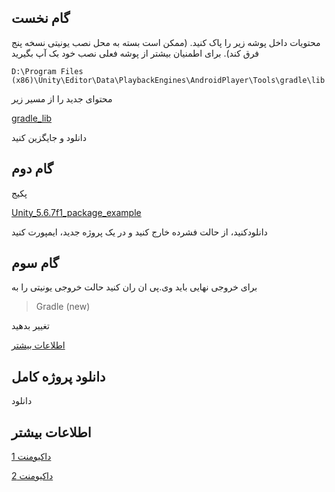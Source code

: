 ## گام نخست
 محتویات داخل پوشه زیر را پاک کنید. (ممکن است بسته به محل نصب یونیتی نسخه پنج فرق کند). برای اطمنیان بیشتر از پوشه فعلی نصب خود بک آپ بگیرید
 
    D:\Program Files (x86)\Unity\Editor\Data\PlaybackEngines\AndroidPlayer\Tools\gradle\lib

 محتوای جدید را از مسیر زیر  
 
  [gradle_lib](https://github.com/cheshmak/UNITY/tree/main/1.4.5/exmples/Unity%205.6.7f1/gradle_lib)
 
دانلود و جایگزین کنید


## گام دوم
 پکیج

[Unity_5.6.7f1_package_example](https://github.com/cheshmak/UNITY/blob/main/1.4.5/exmples/Unity%205.6.7f1/method%201/Unity_5.6.7f1_package_example.zip)

دانلودکنید، از حالت فشرده خارج کنید و در یک پروژه جدید، ایمپورت کنید

## گام سوم
برای خروجی نهایی باید وی.پی ان ران کنید
حالت خروجی یونیتی را به

> Gradle (new)

تغییر بدهید

[اطلاعات بیشتر](https://docs.unity3d.com/560/Documentation/Manual/android-gradle-overview.html)

## دانلود پروژه کامل
دانلود

## اطلاعات بیشتر

[داکیومنت 1](https://www.cheshmak.me/docs/unity/)

[داکیومنت 2](https://www.cheshmak.me/docs/%DB%8C%D9%88%D9%86%DB%8C%D8%AA%DB%8C/)


